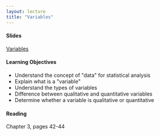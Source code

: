 ```yaml
---
layout: lecture
title: "Variables"
---
```


<h4>
	<span class="fa fa-picture-o fa-lg main-list-item-icon"></span>
	Slides
</h4>

<a href="https://docs.google.com/presentation/d/1k0Ti3489qKExV-X9VzgOq0rCRk0EcjsEB800TDyvfG0/pub?start=false&loop=false&delayms=3000" target="_blank">Variables</a>


<h4>
	<span class="fa fa-graduation-cap fa-lg main-list-item-icon"></span>
	Learning Objectives
</h4>

- Understand the concept of "data" for statistical analysis
- Explain what is a "variable"
- Understand the types of variables
- Difference between qualitative and quantitative variables
- Determine whether a variable is qualitative or quantitative


<h4>
	<span class="fa fa-book fa-lg main-list-item-icon"></span>
	Reading
</h4>

Chapter 3, pages 42-44

